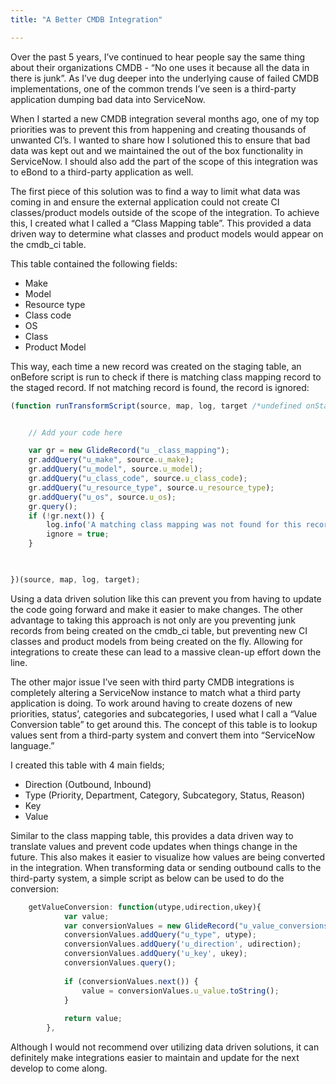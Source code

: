 ```yaml
---
title: "A Better CMDB Integration"

---
```



Over the past 5 years, I’ve continued to hear people say the same thing about their organizations CMDB - “No one uses it because all the data in there is junk”.  As I’ve dug deeper into the underlying cause of failed CMDB implementations, one of the common trends I’ve seen is a third-party application dumping bad data into ServiceNow.

When I started a new CMDB integration several months ago, one of my top priorities was to prevent this from happening and creating thousands of unwanted CI’s.  I wanted to share how I solutioned this to ensure that bad data was kept out and we maintained the out of the box functionality in ServiceNow.  I should also add the part of the scope of this integration was to eBond to a third-party application as well.

The first piece of this solution was to find a way to limit what data was coming in and ensure the external application could not create CI classes/product models outside of the scope of the integration.  To achieve this, I created what I called a “Class Mapping table”.  This provided a data driven way to determine what classes and product models would appear on the cmdb_ci table.

This table contained the following fields:
-	Make 
-	Model
-	Resource type
-	Class code
-	OS
-	Class
-	Product Model


This way, each time a new record was created on the staging table, an onBefore script is run to check if there is matching class mapping record to the staged record.  If not matching record is found, the record is ignored: 

```javascript
(function runTransformScript(source, map, log, target /*undefined onStart*/ ) {


	// Add your code here

	var gr = new GlideRecord("u _class_mapping");
	gr.addQuery("u_make", source.u_make);
	gr.addQuery("u_model", source.u_model);
	gr.addQuery("u_class_code", source.u_class_code);
	gr.addQuery("u_resource_type", source.u_resource_type);
	gr.addQuery("u_os", source.u_os);
	gr.query();
	if (!gr.next()) {
		log.info('A matching class mapping was not found for this record');
		ignore = true;
	}
	


})(source, map, log, target);
```

Using a data driven solution like this can prevent you from having to update the code going forward and make it easier to make changes.  The other advantage to taking this approach is not only are you preventing junk records from being created on the cmdb_ci table, but preventing new CI classes and product models from being created on the fly.  Allowing for integrations to create these can lead to a massive clean-up effort down the line. 

The other major issue I’ve seen with third party CMDB integrations is completely altering a ServiceNow instance to match what a third party application is doing.  To work around having to create dozens of new priorities, status’, categories and subcategories, I used what I call a “Value Conversion table” to get around this.  The concept of this table is to lookup values sent from a third-party system and convert them into “ServiceNow language.”

I created this table with 4 main fields;
-	Direction (Outbound, Inbound)
-	Type (Priority, Department, Category, Subcategory, Status, Reason)
-	Key
-	Value

Similar to the class mapping table, this provides a data driven way to translate values and prevent code updates when things change in the future.  This also makes it easier to visualize how values are being converted in the integration.  When transforming data or sending outbound calls to the third-party system, a simple script as below can be used to do the conversion:

```javascript
	getValueConversion: function(utype,udirection,ukey){
			var value;
			var conversionValues = new GlideRecord("u_value_conversions");
			conversionValues.addQuery("u_type", utype);
			conversionValues.addQuery('u_direction', udirection);
			conversionValues.addQuery('u_key', ukey);
			conversionValues.query();
			
			if (conversionValues.next()) {
				value = conversionValues.u_value.toString();
			}
			
			return value;
		},
```

Although I would not recommend over utilizing data driven solutions, it can definitely make integrations easier to maintain and update for the next develop to come along.
